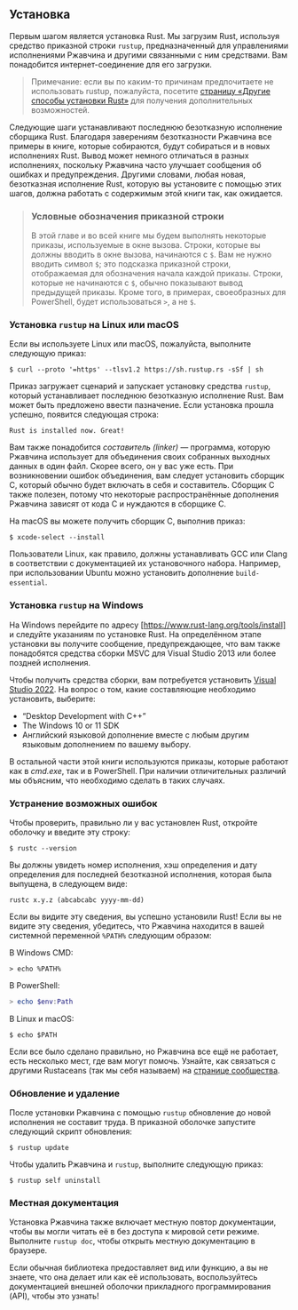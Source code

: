 ## Установка

Первым шагом является установка Rust. Мы загрузим Rust, используя средство приказной строки `rustup`, предназначенный для управлениями исполнениями Ржавчина и другими связанными с ним средствами. Вам понадобится интернет-соединение для его загрузки.

> Примечание: если вы по каким-то причинам предпочитаете не использовать rustup, пожалуйста, посетите [страницу «Другие способы установки Rust»] для получения дополнительных возможностей.

Следующие шаги устанавливают последнюю безотказную исполнение сборщика Rust. Благодаря заверениям безотказности Ржавчина все примеры в книге, которые собираются, будут собираться и в новых исполнениях Rust. Вывод может немного отличаться в разных исполнениях, поскольку Ржавчина часто улучшает сообщения об ошибках и предупреждения. Другими словами, любая новая, безотказная исполнение Rust, которую вы установите с помощью этих шагов, должна работать с содержимым этой книги так, как ожидается.

> ### Условные обозначения приказной строки
>
> В этой главе и во всей книге мы будем выполнять некоторые приказы, используемые в окне вызова. Строки, которые вы должны вводить в окне вызова, начинаются с `$`. Вам не нужно вводить символ `$`; это подсказка приказной строки, отображаемая для обозначения начала каждой приказы. Строки, которые не начинаются с `$`, обычно показывают вывод предыдущей приказы. Кроме того, в примерах, своеобразных для PowerShell, будет использоваться `>`, а не `$`.

### Установка `rustup` на Linux или macOS

Если вы используете Linux или macOS, пожалуйста, выполните следующую приказ:

```console
$ curl --proto '=https' --tlsv1.2 https://sh.rustup.rs -sSf | sh
```

Приказ загружает сценарий и запускает установку средства `rustup`, который устанавливает последнюю безотказную исполнение Rust. Вам может быть предложено ввести пазначение. Если установка прошла успешно, появится следующая строка:

```text
Rust is installed now. Great!
```

Вам также понадобится *составитель (linker)* — программа, которую Ржавчина использует для объединения своих собранных выходных данных в один файл. Скорее всего, он у вас уже есть. При возникновении ошибок объединения, вам следует установить сборщик C, который обычно будет включать в себя и составитель. Сборщик C также полезен, потому что некоторые распространённые дополнения Ржавчина зависят от кода C и нуждаются в сборщике C.

На macOS вы можете получить сборщик C, выполнив приказ:

```console
$ xcode-select --install
```

Пользователи Linux, как правило, должны устанавливать GCC или Clang в соответствии с документацией их установочного набора. Например, при использовании Ubuntu можно установить дополнение `build-essential`.

### Установка `rustup` на Windows

На Windows перейдите по адресу [https://www.rust-lang.org/tools/install] и следуйте указаниям по установке Rust. На определённом этапе установки вы получите сообщение, предупреждающее, что вам также понадобятся средства сборки MSVC для Visual Studio 2013 или более поздней исполнения.

Чтобы получить средства сборки, вам потребуется установить [Visual Studio 2022]. На вопрос о том, какие составляющие необходимо установить, выберите:

- “Desktop Development with C++”
- The Windows 10 or 11 SDK
- Английский языковой дополнение вместе с любым другим языковым дополнением по вашему выбору.

В остальной части этой книги используются приказы, которые работают как в *cmd.exe*, так и в PowerShell. При наличии отличительных различий мы объясним, что необходимо сделать в таких случаях.

### Устранение возможных ошибок

Чтобы проверить, правильно ли у вас установлен Rust, откройте оболочку и введите эту строку:

```console
$ rustc --version
```

Вы должны увидеть номер исполнения, хэш определения и дату определения для последней безотказной исполнения, которая была выпущена, в следующем виде:

```text
rustc x.y.z (abcabcabc yyyy-mm-dd)
```

Если вы видите эту сведения, вы успешно установили Rust! Если вы не видите эту сведения, убедитесь, что Ржавчина находится в вашей системной переменной `%PATH%` следующим образом:

В Windows CMD:

```console
> echo %PATH%
```

В PowerShell:

```powershell
> echo $env:Path
```

В Linux и macOS:

```console
$ echo $PATH
```

Если все было сделано правильно, но Ржавчина все ещё не работает, есть несколько мест, где вам могут помочь. Узнайте, как связаться с другими Rustaceans (так мы себя называем) на [странице сообщества].

### Обновление и удаление

После установки Ржавчина с помощью `rustup` обновление до новой исполнения не составит труда. В приказной оболочке запустите следующий скрипт обновления:

```console
$ rustup update
```

Чтобы удалить Ржавчина и `rustup`, выполните следующую приказ:

```console
$ rustup self uninstall
```

### Местная документация

Установка Ржавчина также включает местную повтор документации, чтобы вы могли читать её в без доступа к мировой сети режиме. Выполните `rustup doc`, чтобы открыть местную документацию в браузере.

Если обычная библиотека предоставляет вид или функцию, а вы не знаете, что она делает или как её использовать, воспользуйтесь документацией внешней оболочки прикладного программирования (API), чтобы это узнать!


[страницу «Другие способы установки Rust»]: https://forge.rust-lang.org/infra/other-installation-methods.html
[https://www.rust-lang.org/tools/install]: https://www.rust-lang.org/tools/install
[Visual Studio 2022]: https://visualstudio.microsoft.com/downloads/
[странице сообщества]: https://www.rust-lang.org/community
